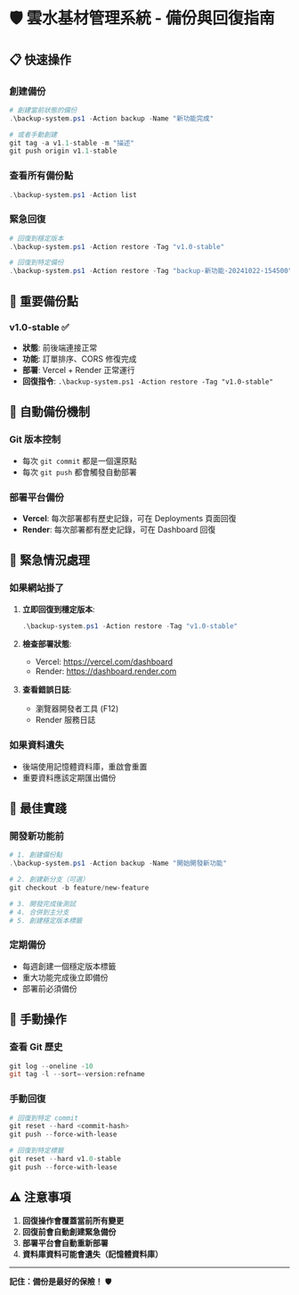 # 🛡️ 雲水基材管理系統 - 備份與回復指南

## 📋 **快速操作**

### **創建備份**
```powershell
# 創建當前狀態的備份
.\backup-system.ps1 -Action backup -Name "新功能完成"

# 或者手動創建
git tag -a v1.1-stable -m "描述"
git push origin v1.1-stable
```

### **查看所有備份點**
```powershell
.\backup-system.ps1 -Action list
```

### **緊急回復**
```powershell
# 回復到穩定版本
.\backup-system.ps1 -Action restore -Tag "v1.0-stable"

# 回復到特定備份
.\backup-system.ps1 -Action restore -Tag "backup-新功能-20241022-154500"
```

## 🎯 **重要備份點**

### **v1.0-stable** ✅
- **狀態**: 前後端連接正常
- **功能**: 訂單排序、CORS 修復完成
- **部署**: Vercel + Render 正常運行
- **回復指令**: `.\backup-system.ps1 -Action restore -Tag "v1.0-stable"`

## 🔄 **自動備份機制**

### **Git 版本控制**
- 每次 `git commit` 都是一個還原點
- 每次 `git push` 都會觸發自動部署

### **部署平台備份**
- **Vercel**: 每次部署都有歷史記錄，可在 Deployments 頁面回復
- **Render**: 每次部署都有歷史記錄，可在 Dashboard 回復

## 🚨 **緊急情況處理**

### **如果網站掛了**
1. **立即回復到穩定版本**:
   ```powershell
   .\backup-system.ps1 -Action restore -Tag "v1.0-stable"
   ```

2. **檢查部署狀態**:
   - Vercel: https://vercel.com/dashboard
   - Render: https://dashboard.render.com

3. **查看錯誤日誌**:
   - 瀏覽器開發者工具 (F12)
   - Render 服務日誌

### **如果資料遺失**
- 後端使用記憶體資料庫，重啟會重置
- 重要資料應該定期匯出備份

## 📝 **最佳實踐**

### **開發新功能前**
```powershell
# 1. 創建備份點
.\backup-system.ps1 -Action backup -Name "開始開發新功能"

# 2. 創建新分支（可選）
git checkout -b feature/new-feature

# 3. 開發完成後測試
# 4. 合併到主分支
# 5. 創建穩定版本標籤
```

### **定期備份**
- 每週創建一個穩定版本標籤
- 重大功能完成後立即備份
- 部署前必須備份

## 🔧 **手動操作**

### **查看 Git 歷史**
```powershell
git log --oneline -10
git tag -l --sort=-version:refname
```

### **手動回復**
```powershell
# 回復到特定 commit
git reset --hard <commit-hash>
git push --force-with-lease

# 回復到特定標籤
git reset --hard v1.0-stable
git push --force-with-lease
```

## ⚠️ **注意事項**

1. **回復操作會覆蓋當前所有變更**
2. **回復前會自動創建緊急備份**
3. **部署平台會自動重新部署**
4. **資料庫資料可能會遺失（記憶體資料庫）**

---

**記住：備份是最好的保險！** 🛡️